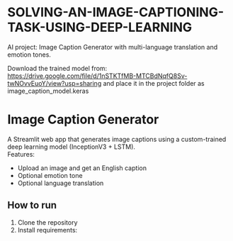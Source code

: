 # SOLVING-AN-IMAGE-CAPTIONING-TASK-USING-DEEP-LEARNING
AI project: Image Caption Generator with multi-language translation and emotion tones.

Download the trained model from:
https://drive.google.com/file/d/1nSTKTfMB-MTCBdNqfQ8Sv-twNOvvEuoY/view?usp=sharing
and place it in the project folder as image_caption_model.keras

# Image Caption Generator

A Streamlit web app that generates image captions using a custom-trained deep learning model (InceptionV3 + LSTM).  
Features:
- Upload an image and get an English caption
- Optional emotion tone
- Optional language translation

## How to run
1. Clone the repository
2. Install requirements:
